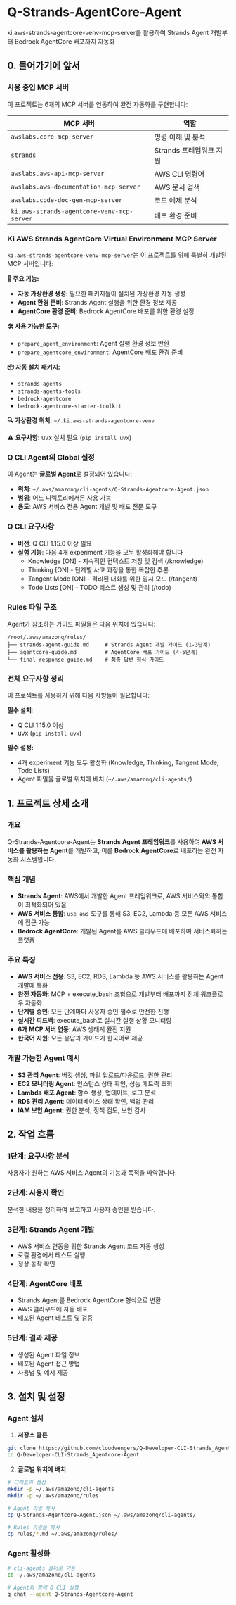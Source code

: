 # Q-Strands-AgentCore-Agent

ki.aws-strands-agentcore-venv-mcp-server를 활용하여 Strands Agent 개발부터 Bedrock AgentCore 배포까지 자동화

## 0. 들어가기에 앞서

### 사용 중인 MCP 서버

이 프로젝트는 6개의 MCP 서버를 연동하여 완전 자동화를 구현합니다:

| MCP 서버 | 역할 |
|---------|------|
| `awslabs.core-mcp-server` | 명령 이해 및 분석 |
| `strands` | Strands 프레임워크 지원 |
| `awslabs.aws-api-mcp-server` | AWS CLI 명령어 |
| `awslabs.aws-documentation-mcp-server` | AWS 문서 검색 |
| `awslabs.code-doc-gen-mcp-server` | 코드 예제 분석 |
| `ki.aws-strands-agentcore-venv-mcp-server` | 배포 환경 준비 |

### Ki AWS Strands AgentCore Virtual Environment MCP Server

`ki.aws-strands-agentcore-venv-mcp-server`는 이 프로젝트를 위해 특별히 개발된 MCP 서버입니다:

**🚀 주요 기능:**
- **자동 가상환경 생성**: 필요한 패키지들이 설치된 가상환경 자동 생성
- **Agent 환경 준비**: Strands Agent 실행을 위한 환경 정보 제공  
- **AgentCore 환경 준비**: Bedrock AgentCore 배포를 위한 환경 설정

**🛠️ 사용 가능한 도구:**
- `prepare_agent_environment`: Agent 실행 환경 정보 반환
- `prepare_agentcore_environment`: AgentCore 배포 환경 준비

**📦 자동 설치 패키지:**
- `strands-agents`
- `strands-agents-tools`  
- `bedrock-agentcore`
- `bedrock-agentcore-starter-toolkit`

**🔍 가상환경 위치:** `~/.ki.aws-strands-agentcore-venv`

**⚠️ 요구사항:** uvx 설치 필요 (`pip install uvx`)

### Q CLI Agent의 Global 설정

이 Agent는 **글로벌 Agent**로 설정되어 있습니다:

- **위치**: `~/.aws/amazonq/cli-agents/Q-Strands-Agentcore-Agent.json`
- **범위**: 어느 디렉토리에서든 사용 가능
- **용도**: AWS 서비스 전용 Agent 개발 및 배포 전문 도구

### Q CLI 요구사항

- **버전**: Q CLI 1.15.0 이상 필요
- **실험 기능**: 다음 4개 experiment 기능을 모두 활성화해야 합니다
  - Knowledge [ON] - 지속적인 컨텍스트 저장 및 검색 (/knowledge)
  - Thinking [ON] - 단계별 사고 과정을 통한 복잡한 추론
  - Tangent Mode [ON] - 격리된 대화를 위한 임시 모드 (/tangent)
  - Todo Lists [ON] - TODO 리스트 생성 및 관리 (/todo)

### Rules 파일 구조

Agent가 참조하는 가이드 파일들은 다음 위치에 있습니다:

```
/root/.aws/amazonq/rules/
├── strands-agent-guide.md     # Strands Agent 개발 가이드 (1-3단계)
├── agentcore-guide.md         # AgentCore 배포 가이드 (4-5단계)
└── final-response-guide.md    # 최종 답변 형식 가이드
```

### 전체 요구사항 정리

이 프로젝트를 사용하기 위해 다음 사항들이 필요합니다:

**필수 설치:**
- Q CLI 1.15.0 이상
- uvx (`pip install uvx`)

**필수 설정:**
- 4개 experiment 기능 모두 활성화 (Knowledge, Thinking, Tangent Mode, Todo Lists)
- Agent 파일을 글로벌 위치에 배치 (`~/.aws/amazonq/cli-agents/`)

## 1. 프로젝트 상세 소개

### 개요

Q-Strands-Agentcore-Agent는 **Strands Agent 프레임워크**를 사용하여 **AWS 서비스를 활용하는 Agent**를 개발하고, 이를 **Bedrock AgentCore**로 배포하는 완전 자동화 시스템입니다.

### 핵심 개념

- **Strands Agent**: AWS에서 개발한 Agent 프레임워크로, AWS 서비스와의 통합이 최적화되어 있음
- **AWS 서비스 통합**: `use_aws` 도구를 통해 S3, EC2, Lambda 등 모든 AWS 서비스에 접근 가능
- **Bedrock AgentCore**: 개발된 Agent를 AWS 클라우드에 배포하여 서비스화하는 플랫폼

### 주요 특징

- **AWS 서비스 전용**: S3, EC2, RDS, Lambda 등 AWS 서비스를 활용하는 Agent 개발에 특화
- **완전 자동화**: MCP + execute_bash 조합으로 개발부터 배포까지 전체 워크플로우 자동화
- **단계별 승인**: 모든 단계마다 사용자 승인 필수로 안전한 진행
- **실시간 피드백**: execute_bash로 실시간 실행 상황 모니터링
- **6개 MCP 서버 연동**: AWS 생태계 완전 지원
- **한국어 지원**: 모든 응답과 가이드가 한국어로 제공

### 개발 가능한 Agent 예시

- **S3 관리 Agent**: 버킷 생성, 파일 업로드/다운로드, 권한 관리
- **EC2 모니터링 Agent**: 인스턴스 상태 확인, 성능 메트릭 조회
- **Lambda 배포 Agent**: 함수 생성, 업데이트, 로그 분석
- **RDS 관리 Agent**: 데이터베이스 상태 확인, 백업 관리
- **IAM 보안 Agent**: 권한 분석, 정책 검토, 보안 감사

## 2. 작업 흐름

### 1단계: 요구사항 분석
사용자가 원하는 AWS 서비스 Agent의 기능과 목적을 파악합니다.

### 2단계: 사용자 확인
분석한 내용을 정리하여 보고하고 사용자 승인을 받습니다.

### 3단계: Strands Agent 개발
- AWS 서비스 연동을 위한 Strands Agent 코드 자동 생성
- 로컬 환경에서 테스트 실행
- 정상 동작 확인

### 4단계: AgentCore 배포
- Strands Agent를 Bedrock AgentCore 형식으로 변환
- AWS 클라우드에 자동 배포
- 배포된 Agent 테스트 및 검증

### 5단계: 결과 제공
- 생성된 Agent 파일 정보
- 배포된 Agent 접근 방법
- 사용법 및 예시 제공

## 3. 설치 및 설정

### Agent 설치

1. **저장소 클론**
```bash
git clone https://github.com/cloudvengers/Q-Developer-CLI-Strands_Agentcore-Agent.git
cd Q-Developer-CLI-Strands_Agentcore-Agent
```

2. **글로벌 위치에 배치**
```bash
# 디렉토리 생성
mkdir -p ~/.aws/amazonq/cli-agents
mkdir -p ~/.aws/amazonq/rules

# Agent 파일 복사
cp Q-Strands-Agentcore-Agent.json ~/.aws/amazonq/cli-agents/

# Rules 파일들 복사
cp rules/*.md ~/.aws/amazonq/rules/
```

### Agent 활성화

```bash
# cli-agents 폴더로 이동
cd ~/.aws/amazonq/cli-agents

# Agent와 함께 Q CLI 실행
q chat --agent Q-Strands-Agentcore-Agent
```
